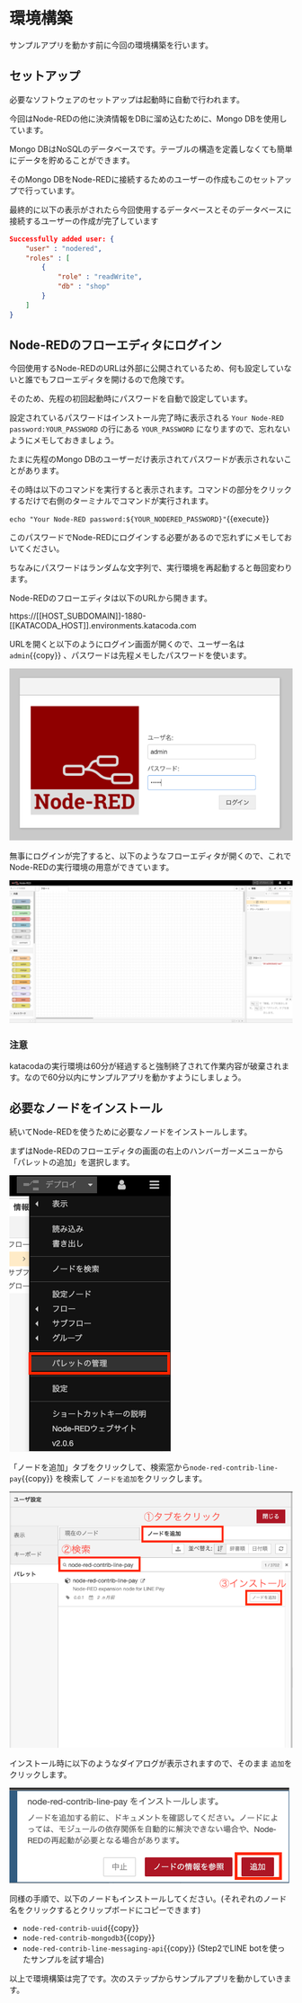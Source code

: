 # 環境構築
サンプルアプリを動かす前に今回の環境構築を行います。

## セットアップ
必要なソフトウェアのセットアップは起動時に自動で行われます。

今回はNode-REDの他に決済情報をDBに溜め込むために、Mongo DBを使用しています。

Mongo DBはNoSQLのデータベースです。テーブルの構造を定義しなくても簡単にデータを貯めることができます。

そのMongo DBをNode-REDに接続するためのユーザーの作成もこのセットアップで行っています。

最終的に以下の表示がされたら今回使用するデータベースとそのデータベースに接続するユーザーの作成が完了しています

```json
Successfully added user: {
    "user" : "nodered",
    "roles" : [
        {
            "role" : "readWrite",
            "db" : "shop"
        }
    ]
}
```

## Node-REDのフローエディタにログイン
今回使用するNode-REDのURLは外部に公開されているため、何も設定していないと誰でもフローエディタを開けるので危険です。

そのため、先程の初回起動時にパスワードを自動で設定しています。

設定されているパスワードはインストール完了時に表示される `Your Node-RED password:YOUR_PASSWORD` の行にある `YOUR_PASSWORD` になりますので、忘れないようにメモしておきましょう。

たまに先程のMongo DBのユーザーだけ表示されてパスワードが表示されないことがあります。

その時は以下のコマンドを実行すると表示されます。コマンドの部分をクリックするだけで右側のターミナルでコマンドが実行されます。

`echo "Your Node-RED password:${YOUR_NODERED_PASSWORD}"`{{execute}}

このパスワードでNode-REDにログインする必要があるので忘れずにメモしておいてください。

ちなみにパスワードはランダムな文字列で、実行環境を再起動すると毎回変わります。

Node-REDのフローエディタは以下のURLから開きます。

https://[[HOST_SUBDOMAIN]]-1880-[[KATACODA_HOST]].environments.katacoda.com

URLを開くと以下のようにログイン画面が開くので、ユーザー名は `admin`{{copy}} 、パスワードは先程メモしたパスワードを使います。

![login](https://raw.githubusercontent.com/Miura55/katacoda-text/main/node-red-line-pay-tutorial/imgs/node-red-login.png)

無事にログインが完了すると、以下のようなフローエディタが開くので、これでNode-REDの実行環境の用意ができています。

![node-red-editor](https://raw.githubusercontent.com/Miura55/katacoda-text/main/node-red-line-pay-tutorial/imgs/node-red-editor.png)

### 注意
katacodaの実行環境は60分が経過すると強制終了されて作業内容が破棄されます。なので60分以内にサンプルアプリを動かすようにしましょう。

## 必要なノードをインストール
続いてNode-REDを使うために必要なノードをインストールします。

まずはNode-REDのフローエディタの画面の右上のハンバーガーメニューから「パレットの追加」を選択します。

![palette](https://raw.githubusercontent.com/Miura55/katacoda-text/main/node-red-line-pay-tutorial/imgs/manage-palette.png)

「ノードを追加」タブをクリックして、検索窓から`node-red-contrib-line-pay`{{copy}} を検索して `ノードを追加`をクリックします。

![install](https://raw.githubusercontent.com/Miura55/katacoda-text/main/node-red-line-pay-tutorial/imgs/install-node.png)

インストール時に以下のようなダイアログが表示されますので、そのまま `追加`をクリックします。

![confirm-install](https://raw.githubusercontent.com/Miura55/katacoda-text/main/node-red-line-pay-tutorial/imgs/confirm-install.png)

同様の手順で、以下のノードもインストールしてください。(それぞれのノード名をクリックするとクリップボードにコピーできます)

- `node-red-contrib-uuid`{{copy}}
- `node-red-contrib-mongodb3`{{copy}}
- `node-red-contrib-line-messaging-api`{{copy}} (Step2でLINE botを使ったサンプルを試す場合)

以上で環境構築は完了です。次のステップからサンプルアプリを動かしていきます。

